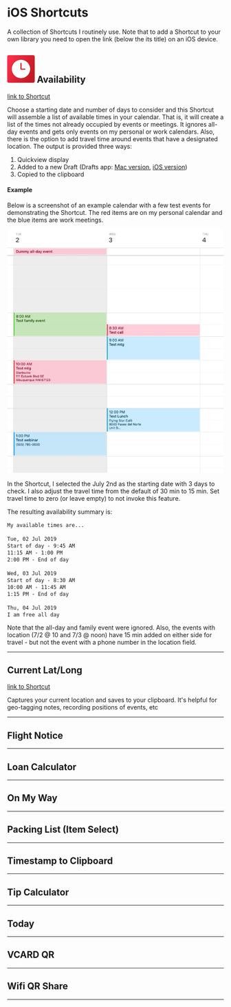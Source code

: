 # iOS Shortcuts
A collection of Shortcuts I routinely use. Note that to add a Shortcut to your own library you need to open the link (below the its title) on an iOS device.

## ![icon](https://github.com/woodwerk/iOS_Shortcuts/blob/master/availability_icon.png?raw=true) Availability 
[link to Shortcut](https://www.icloud.com/shortcuts/16e5d93aba074dfe93f894b7bd3aa76f)

Choose a starting date and number of days to consider and this Shortcut will assemble a list of available times in your calendar. That is, it will create a list of the times not already occupied by events or meetings. It ignores all-day events and gets only events on my personal or work calendars. Also, there is the option to add travel time around events that have a designated location. The output is provided three ways:

1. Quickview display
2. Added to a new Draft (Drafts app: [Mac version](https://apps.apple.com/us/app/drafts/id1435957248?mt=12), [iOS version](https://apps.apple.com/us/app/drafts/id1236254471))
3. Copied to the clipboard

#### Example
Below is a screenshot of an example calendar with a few test events for demonstrating the Shortcut. The red items are on my personal calendar and the blue items are work meetings. 

![calendar](https://github.com/woodwerk/iOS_Shortcuts/blob/master/availability_calendar.jpg?raw=true)

In the Shortcut, I selected the July 2nd as the starting date with 3 days to check. I also adjust the travel time from the default of 30 min to 15 min. Set travel time to zero (or leave empty) to not invoke this feature. 

The resulting availability summary is:

```
My available times are...

Tue, 02 Jul 2019
Start of day - 9:45 AM
11:15 AM - 1:00 PM
2:00 PM - End of day

Wed, 03 Jul 2019
Start of day - 8:30 AM
10:00 AM - 11:45 AM
1:15 PM - End of day

Thu, 04 Jul 2019
I am free all day
```

Note that the all-day and family event were ignored. Also, the events with location (7/2 @ 10 and 7/3 @ noon) have 15 min added on either side for travel - but not the event with a phone number in the location field.

***

## Current Lat/Long

[link to Shortcut](https://www.icloud.com/shortcuts/f2b18528f8ca4e73968fd3d7a246d890)

Captures your current location and saves to your clipboard. It's helpful for geo-tagging notes, recording positions of events, etc

***

## Flight Notice
***

## Loan Calculator
***

## On My Way
***
## Packing List (Item Select)
***

## Timestamp to Clipboard
***

## Tip Calculator
***

## Today
***

## VCARD QR
***

## Wifi QR Share
***
